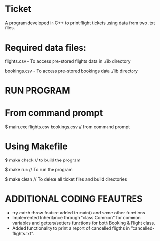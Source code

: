 # Ticket

A program developed in C++ to print flight tickets using data from two .txt files.

# Required data files:

flights.csv - To access pre-stored flights data in ./lib directory

bookings.csv - To access pre-stored bookings data ./lib  directory

# RUN PROGRAM  

# From command prompt

$ main.exe flights.csv bookings.csv // from command prompt 

# Using Makefile

$ make check // to build the program

$ make run // To run the program

$ make clean // To delete all ticket files and build directories

# ADDITIONAL CODING FEAUTRES

- try catch throw feature added to main() and some other functions.
- Implemented Inheritance through "class Common" for common variables and getters/setters functions for both Booking & Flight class.
- Added functionality to print a report of cancelled fligths in "cancelled-flights.txt".
